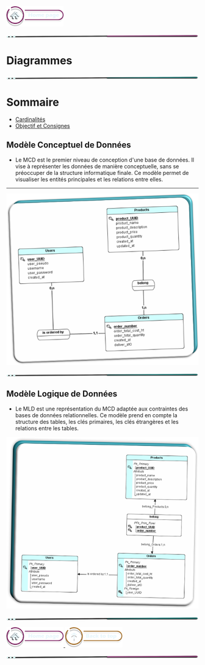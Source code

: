  <a href="../README.md">
  <img src="../assets/button/home_page.png" alt="Home page" style="width: 150px; height: auto;">
</a>

![border](../assets/line/pink_point_line_l.png)

# Diagrammes

![border](../assets/line/green_point_line_l.png)

# Sommaire

- [Cardinalités](#cardinalités)
- [Objectif et Consignes](#objectif-et-consignes)

## Modèle Conceptuel de Données

- Le MCD est le premier niveau de conception d'une base de données. Il vise à représenter les données de manière conceptuelle, sans se préoccuper de la structure informatique finale. Ce modèle permet de visualiser les entités principales et les relations entre elles.

---

![Brief_main_title](../assets/img/first_mcd.png)

![border](../assets/line/green_point_line_l.png)

## Modèle Logique de Données

- Le MLD est une représentation du MCD adaptée aux contraintes des bases de données relationnelles. Ce modèle prend en compte la structure des tables, les clés primaires, les clés étrangères et les relations entre les tables.

![Brief_main_title](../assets/img/first_mld.png)

![border](../assets/line/green_point_line_l.png)

<a href="../README.md">
  <img src="../assets/button/home_page.png" alt="Home page" style="width: 150px; height: auto;">
</a><a href="#diagrammes">
  <img src="../assets/button/back_to_top.png" alt="Back to top" style="width: 150px; height: auto;">
</a>

![border](../assets/line/pink_point_line_l.png)

